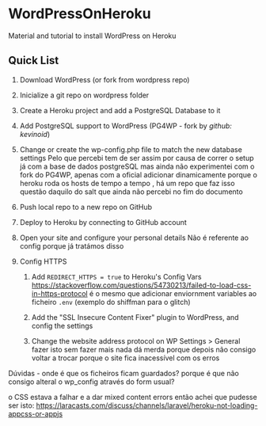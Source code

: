 # WordPressOnHeroku
Material and tutorial to install WordPress on Heroku

## Quick List
1. Download WordPress (or fork from wordpress repo)
2. Inicialize a git repo on wordpress folder
3. Create a Heroku project and add a PostgreSQL Database to it
4. Add PostgreSQL support to WordPress (PG4WP - fork by *github: kevinoid*)
5. Change or create the wp-config.php file to match the new database settings
  Pelo que percebi tem de ser assim por causa de correr o setup já com a base de dados postgreSQL mas ainda não experimentei com o fork do PG4WP, apenas com a oficial
  adicionar dinamicamente porque o heroku roda os hosts de tempo a tempo , há um repo que faz isso
  questão daquilo do salt que ainda não percebi no fim do documento
  
6. Push local repo to a new repo on GitHub
7. Deploy to Heroku by connecting to GitHub account
8. Open your site and configure your personal details
  Não é referente ao config porque já tratámos disso
9. Config HTTPS
    1. Add `REDIRECT_HTTPS = true` to Heroku's Config Vars 
    https://stackoverflow.com/questions/54730213/failed-to-load-css-in-https-protocol
    é o mesmo que adicionar enviornment variables ao ficheiro `.env` (exemplo do shiffman para o glitch)
    2. Add the "SSL Insecure Content Fixer" plugin to WordPress, and config the settings
    
    3. Change the website address protocol on WP Settings > General
    fazer isto sem fazer mais nada dá merda porque depois não consigo voltar a trocar porque o site fica inacessível com os erros

Dúvidas - 
onde é que os ficheiros ficam guardados? 
porque é que não consigo alteral o wp_config através do form usual?



o CSS estava a falhar e a dar mixed content errors então achei que pudesse ser isto: https://laracasts.com/discuss/channels/laravel/heroku-not-loading-appcss-or-appjs

  
